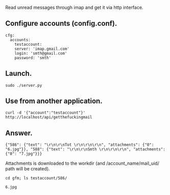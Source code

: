 Read unread messages through imap and get it via http interface.

Configure accounts (config.conf).
-------------------------
    cfg:
      accounts:
        testaccount:
        server: 'imap.gmail.com'
        login: 'smth@gmail.com'
        password: 'smth'


Launch.
-------------------------
    sudo ./server.py

Use from another application.
-------------------------
    curl -d '{"account":"testaccount"}' http://localhost/api/getthefuckingmail

Answer.
-------------------------
    {"586": {"text": "\r\n\r\nTot \r\n\r\n\r\n", "attachments": {"0": "6.jpg"}}, "588": {"text": "\r\n\r\nSmth \r\n\r\n\r\n", "attachments": {"0": "7.jpg"}}}

Attachments is downloaded to the workdir (and /account_name/mail_uid/ path will be created).

    cd gfm; ls testaccount/586/
    
    6.jpg
